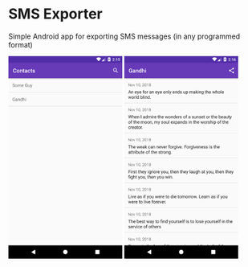 # SMS Exporter
Simple Android app for exporting SMS messages (in any programmed format)

<img src="https://raw.githubusercontent.com/gilmaimon/SMS-Exporter/master/Screenshot_contacts.png" width="45%"/> <img src="https://raw.githubusercontent.com/gilmaimon/SMS-Exporter/master/Screenshot_sms.png" width="45%"/>
